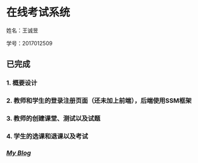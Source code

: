 # 在线考试系统

姓名：王诚昱

学号：2017012509

## **已完成**
### 1. 概要设计
### 2. 教师和学生的登录注册页面（还未加上前端），后端使用SSM框架
### 3. 教师的创建课堂、测试以及试题
### 4. 学生的选课和退课以及考试

### ***[My Blog](https://blog.wcytk.com)***
